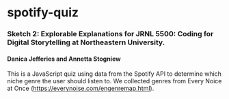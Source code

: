 # spotify-quiz

### Sketch 2: Explorable Explanations for JRNL 5500: Coding for Digital Storytelling at Northeastern University.
#### Danica Jefferies and Annetta Stogniew

This is a JavaScript quiz using data from the Spotify API to determine which niche genre the user should listen to. We collected genres from Every Noice at Once (https://everynoise.com/engenremap.html). 
